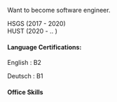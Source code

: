 Want to become software engineer.

HSGS (2017 - 2020) </br>
HUST (2020 -  .. ) 

<h4 color = "green">Language Certifications: </h4>

English : B2 

Deutsch : B1 

<h4 color="green">Office Skills</h4> 

<!--
**nkvd2110/nkvd2110** is a ✨ _special_ ✨ repository because its `README.md` (this file) appears on your GitHub profile.

Here are some ideas to get you started:

- 🔭 I’m currently working on ...
- 🌱 I’m currently learning ...
- 👯 I’m looking to collaborate on ...
- 🤔 I’m looking for help with ...
- 💬 Ask me about ...
- 📫 How to reach me: ...
- 😄 Pronouns: ...
- ⚡ Fun fact: ...
-->
